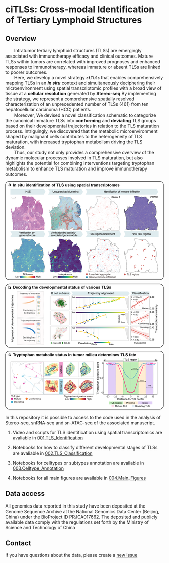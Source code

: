# ciTLSs: Cross-modal Identification of Tertiary Lymphoid Structures

## Overview

&emsp;&emsp;Intratumor tertiary lymphoid structures (TLSs) are emergingly associated with immunotherapy efficacy and clinical outcomes. Mature TLSs within tumors are correlated with improved prognoses and enhanced responses to immunotherapy, whereas immature or absent TLSs are linked to poorer outcomes.<br/>
&emsp;&emsp;Here, we develop a novel strategy **`ciTLSs`** that enables comprehensively mapping TLSs in an ***in situ*** context and simultaneously deciphering their microenvironment using spatial transcriptomic profiles with a broad view of tissue at a **cellular resolution** generated by **Stereo-seq**.By implementing the strategy, we represent a comprehensive spatially resolved characterization of an unprecedented number of TLSs (461) from ten hepatocellular carcinoma (HCC) patients.<br/>
&emsp;&emsp;Moreover, We devised a novel classification schematic to categorize the canonical immature TLSs into **conforming** and **deviating** TLS groups based on their developmental trajectories in relation to the TLS maturation process. Intriguingly, we discovered that the metabolic microenvironment shaped by malignant cells contributes to the heterogeneity of TLS maturation, with increased tryptophan metabolism driving the TLS deviation. <br/>
&emsp;&emsp;Thus, our study not only provides a comprehensive overview of the dynamic molecular processes involved in TLS maturation, but also highlights the potential for combining interventions targeting tryptophan metabolism to enhance TLS maturation and improve immunotherapy outcomes.

<p align = "center"><img src="./docs/cover.png" width="600" /></p>

In this repository it is possible to access to the code used in the analysis of Stereo-seq, snRNA-seq and sn-ATAC-seq of the associated manuscript.

1) Video and scripts for TLS identification using spatial transcriptomics are avaliable in [001.TLS_Identification](https://github.com/Tang-Lab-super/ciTLSs/tree/main/001.TLS_Identification)

2) Notebooks for how to classify different developmental stages of TLSs are avaliable in [002.TLS_Classification](https://github.com/Tang-Lab-super/ciTLSs/tree/main/002.TLS_Classification)

3) Notebooks for celltypes or subtypes annotation are available in [003.Celltype_Annotation](https://github.com/Tang-Lab-super/ciTLSs/tree/main/003.Celltype_Annotation)

4) Notebooks for all main figures are available in [004.Main_Figures](https://github.com/Tang-Lab-super/ciTLSs/tree/main/004.Main_Figures)


## Data access
All genomics data reported in this study have been deposited at the Genome Sequence Archive at the National Genomics Data Center (Beijing, China) under the BioProject ID PRJCA017662. The deposited and publicly available data comply with the regulations set forth by the Ministry of Science and Technology of China
## Contact
If you have questions about the data, please create a [new Issue](https://github.com/Tang-Lab-super/ciTLSs/issues/new)
